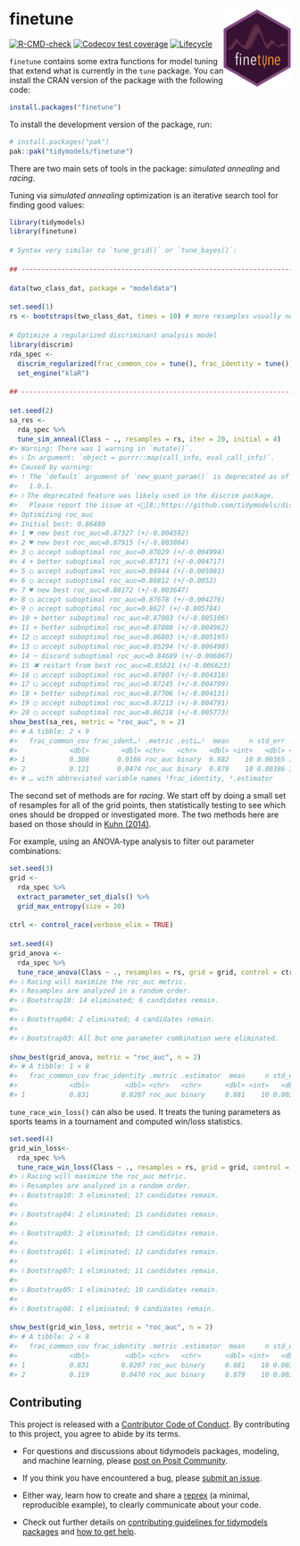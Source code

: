
<!-- README.md is generated from README.Rmd. Please edit that file -->

# finetune <a href='https://finetune.tidymodels.org'><img src='man/figures/logo.png' align="right" height="138" /></a>

<!-- badges: start -->

[![R-CMD-check](https://github.com/tidymodels/finetune/actions/workflows/R-CMD-check.yaml/badge.svg)](https://github.com/tidymodels/finetune/actions/workflows/R-CMD-check.yaml)
[![Codecov test
coverage](https://codecov.io/gh/tidymodels/finetune/branch/main/graph/badge.svg)](https://app.codecov.io/gh/tidymodels/finetune?branch=main)
[![Lifecycle](https://img.shields.io/badge/lifecycle-experimental-orange.svg)](https://lifecycle.r-lib.org/articles/stages.html)
<!-- badges: end -->

`finetune` contains some extra functions for model tuning that extend
what is currently in the `tune` package. You can install the CRAN
version of the package with the following code:

``` r
install.packages("finetune")
```

To install the development version of the package, run:

``` r
# install.packages("pak")
pak::pak("tidymodels/finetune")
```

There are two main sets of tools in the package: *simulated annealing*
and *racing*.

Tuning via *simulated annealing* optimization is an iterative search
tool for finding good values:

``` r
library(tidymodels)
library(finetune)

# Syntax very similar to `tune_grid()` or `tune_bayes()`: 

## -----------------------------------------------------------------------------

data(two_class_dat, package = "modeldata")

set.seed(1)
rs <- bootstraps(two_class_dat, times = 10) # more resamples usually needed

# Optimize a regularized discriminant analysis model
library(discrim)
rda_spec <-
  discrim_regularized(frac_common_cov = tune(), frac_identity = tune()) %>%
  set_engine("klaR")

## -----------------------------------------------------------------------------

set.seed(2)
sa_res <- 
  rda_spec %>% 
  tune_sim_anneal(Class ~ ., resamples = rs, iter = 20, initial = 4)
#> Warning: There was 1 warning in `mutate()`.
#> ℹ In argument: `object = purrr::map(call_info, eval_call_info)`.
#> Caused by warning:
#> ! The `default` argument of `new_quant_param()` is deprecated as of dials
#>   1.0.1.
#> ℹ The deprecated feature was likely used in the discrim package.
#>   Please report the issue at <]8;;https://github.com/tidymodels/discrim/issueshttps://github.com/tidymodels/discrim/issues]8;;>.
#> Optimizing roc_auc
#> Initial best: 0.86480
#> 1 ♥ new best roc_auc=0.87327 (+/-0.004592)
#> 2 ♥ new best roc_auc=0.87915 (+/-0.003864)
#> 3 ◯ accept suboptimal roc_auc=0.87029 (+/-0.004994)
#> 4 + better suboptimal roc_auc=0.87171 (+/-0.004717)
#> 5 ◯ accept suboptimal roc_auc=0.86944 (+/-0.005081)
#> 6 ◯ accept suboptimal roc_auc=0.86812 (+/-0.0052)
#> 7 ♥ new best roc_auc=0.88172 (+/-0.003647)
#> 8 ◯ accept suboptimal roc_auc=0.87678 (+/-0.004276)
#> 9 ◯ accept suboptimal roc_auc=0.8627 (+/-0.005784)
#> 10 + better suboptimal roc_auc=0.87003 (+/-0.005106)
#> 11 + better suboptimal roc_auc=0.87088 (+/-0.004962)
#> 12 ◯ accept suboptimal roc_auc=0.86803 (+/-0.005195)
#> 13 ◯ accept suboptimal roc_auc=0.85294 (+/-0.006498)
#> 14 ─ discard suboptimal roc_auc=0.84689 (+/-0.006867)
#> 15 ✖ restart from best roc_auc=0.85021 (+/-0.006623)
#> 16 ◯ accept suboptimal roc_auc=0.87607 (+/-0.004318)
#> 17 ◯ accept suboptimal roc_auc=0.87245 (+/-0.004799)
#> 18 + better suboptimal roc_auc=0.87706 (+/-0.004131)
#> 19 ◯ accept suboptimal roc_auc=0.87213 (+/-0.004791)
#> 20 ◯ accept suboptimal roc_auc=0.86218 (+/-0.005773)
show_best(sa_res, metric = "roc_auc", n = 2)
#> # A tibble: 2 × 9
#>   frac_common_cov frac_ident…¹ .metric .esti…²  mean     n std_err .config .iter
#>             <dbl>        <dbl> <chr>   <chr>   <dbl> <int>   <dbl> <chr>   <int>
#> 1           0.308       0.0166 roc_auc binary  0.882    10 0.00365 Iter7       7
#> 2           0.121       0.0474 roc_auc binary  0.879    10 0.00386 Iter2       2
#> # … with abbreviated variable names ¹​frac_identity, ²​.estimator
```

The second set of methods are for *racing*. We start off by doing a
small set of resamples for all of the grid points, then statistically
testing to see which ones should be dropped or investigated more. The
two methods here are based on those should in [Kuhn
(2014)](https://arxiv.org/abs/1405.6974).

For example, using an ANOVA-type analysis to filter out parameter
combinations:

``` r
set.seed(3)
grid <-
  rda_spec %>%
  extract_parameter_set_dials() %>%
  grid_max_entropy(size = 20)

ctrl <- control_race(verbose_elim = TRUE)

set.seed(4)
grid_anova <- 
  rda_spec %>% 
  tune_race_anova(Class ~ ., resamples = rs, grid = grid, control = ctrl)
#> ℹ Racing will maximize the roc_auc metric.
#> ℹ Resamples are analyzed in a random order.
#> ℹ Bootstrap10: 14 eliminated; 6 candidates remain.
#> 
#> ℹ Bootstrap04: 2 eliminated; 4 candidates remain.
#> 
#> ℹ Bootstrap03: All but one parameter combination were eliminated.

show_best(grid_anova, metric = "roc_auc", n = 2)
#> # A tibble: 1 × 8
#>   frac_common_cov frac_identity .metric .estimator  mean     n std_err .config  
#>             <dbl>         <dbl> <chr>   <chr>      <dbl> <int>   <dbl> <chr>    
#> 1           0.831        0.0207 roc_auc binary     0.881    10 0.00386 Preproce…
```

`tune_race_win_loss()` can also be used. It treats the tuning parameters
as sports teams in a tournament and computed win/loss statistics.

``` r
set.seed(4)
grid_win_loss<- 
  rda_spec %>% 
  tune_race_win_loss(Class ~ ., resamples = rs, grid = grid, control = ctrl)
#> ℹ Racing will maximize the roc_auc metric.
#> ℹ Resamples are analyzed in a random order.
#> ℹ Bootstrap10: 3 eliminated; 17 candidates remain.
#> 
#> ℹ Bootstrap04: 2 eliminated; 15 candidates remain.
#> 
#> ℹ Bootstrap03: 2 eliminated; 13 candidates remain.
#> 
#> ℹ Bootstrap01: 1 eliminated; 12 candidates remain.
#> 
#> ℹ Bootstrap07: 1 eliminated; 11 candidates remain.
#> 
#> ℹ Bootstrap05: 1 eliminated; 10 candidates remain.
#> 
#> ℹ Bootstrap08: 1 eliminated; 9 candidates remain.

show_best(grid_win_loss, metric = "roc_auc", n = 2)
#> # A tibble: 2 × 8
#>   frac_common_cov frac_identity .metric .estimator  mean     n std_err .config  
#>             <dbl>         <dbl> <chr>   <chr>      <dbl> <int>   <dbl> <chr>    
#> 1           0.831        0.0207 roc_auc binary     0.881    10 0.00386 Preproce…
#> 2           0.119        0.0470 roc_auc binary     0.879    10 0.00387 Preproce…
```

## Contributing

This project is released with a [Contributor Code of
Conduct](https://contributor-covenant.org/version/2/0/CODE_OF_CONDUCT.html).
By contributing to this project, you agree to abide by its terms.

- For questions and discussions about tidymodels packages, modeling, and
  machine learning, please [post on Posit
  Community](https://community.rstudio.com/new-topic?category_id=15&tags=tidymodels,question).

- If you think you have encountered a bug, please [submit an
  issue](https://github.com/tidymodels/usemodels/issues).

- Either way, learn how to create and share a
  [reprex](https://reprex.tidyverse.org/articles/articles/learn-reprex.html)
  (a minimal, reproducible example), to clearly communicate about your
  code.

- Check out further details on [contributing guidelines for tidymodels
  packages](https://www.tidymodels.org/contribute/) and [how to get
  help](https://www.tidymodels.org/help/).
